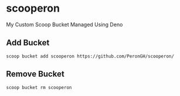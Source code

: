 # scooperon
My Custom Scoop Bucket Managed Using Deno

## Add Bucket

```
scoop bucket add scooperon https://github.com/PeronGH/scooperon/
```

## Remove Bucket

```
scoop bucket rm scooperon
```
